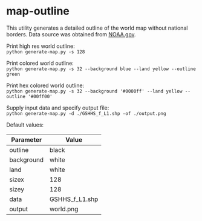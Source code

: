 # map-outline
This utility generates a detailed outline of the world map without national borders. Data source was obtained from [NOAA.gov](https://www.ngdc.noaa.gov/mgg/shorelines/).

Print high res world outline:<br>
`python generate-map.py -s 128`

Print colored world outline:<br>
`python generate-map.py -s 32 --background blue --land yellow --outline green`

Print hex colored world outline:<br>
`python generate-map.py -s 32 --background '#0000ff' --land yellow --outline '#00ff00'`

Supply input data and specify output file:<br>
`python generate-map.py -d ./GSHHS_f_L1.shp -of ./output.png`

Default values:

| Parameter      | Value |
| ----------- | ----------- |
| outline      | black       |
| background   | white        |
| land   | white        |
| sizex   | 128        |
| sizey   | 128        |
| data   | GSHHS_f_L1.shp        |
| output   | world.png        |
